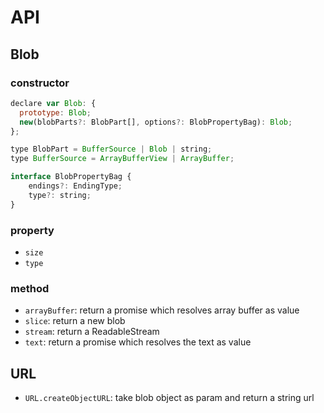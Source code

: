

# API

## Blob

### constructor
```js
declare var Blob: {
  prototype: Blob;
  new(blobParts?: BlobPart[], options?: BlobPropertyBag): Blob;
};

type BlobPart = BufferSource | Blob | string;
type BufferSource = ArrayBufferView | ArrayBuffer;

interface BlobPropertyBag {
    endings?: EndingType;
    type?: string;
}
```

### property
* `size`
* `type`

### method
* `arrayBuffer`: return a promise which resolves array buffer as value
* `slice`: return a new blob
* `stream`: return a ReadableStream
* `text`: return a promise which resolves the text as value

## URL
* `URL.createObjectURL`: take blob object as param and return a string url